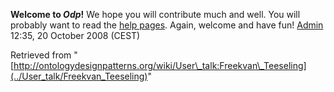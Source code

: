 __Welcome to _Odp_!__ We hope you will contribute much and well. 
You will probably want to read the [help pages](http://ontologydesignpatterns.org/wiki/Help:Contents "Help:Contents"). Again, welcome and have fun! [Admin](http://ontologydesignpatterns.org/wiki/index.php?title=User:Admin&action=edit&redlink=1 "User:Admin (not yet written)") 12:35, 20 October 2008 (CEST)





Retrieved from "[http://ontologydesignpatterns.org/wiki/User\_talk:Freekvan\_Teeseling](../User_talk/Freekvan_Teeseling)"